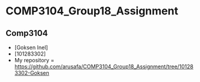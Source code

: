 # COMP3104_Group18_Assignment

## Comp3104
- [Goksen Inel]
- [101283302]
- My repository = https://github.com/arusafa/COMP3104_Group18_Assignment/tree/101283302-Goksen
